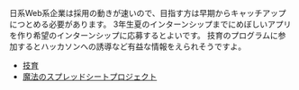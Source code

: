 日系Web系企業は採用の動きが速いので、目指す方は早期からキャッチアップにつとめる必要があります。
3年生夏のインターンシップまでにめぼしいアプリを作り希望のインターンシップに応募するとよいです。
技育のプログラムに参加するとハッカソンへの誘導など有益な情報をえられそうですよ。
- [技育](https://talent.supporterz.jp/geekpjt/)
- [魔法のスプレッドシートプロジェクト](https://magic-spreadsheets.github.io/)




